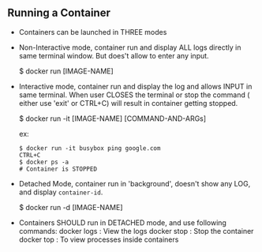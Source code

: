 ## Running a Container

- Containers can be launched in THREE modes
- Non-Interactive mode, container run and display ALL logs directly in same terminal window. But does't allow to enter any input.

    $ docker run [IMAGE-NAME]

- Interactive mode, container run and display the log and allows INPUT in same terminal. When user CLOSES the terminal or stop the command ( either use 'exit' or CTRL+C) will result in container getting stopped.

    $ docker run -it [IMAGE-NAME] [COMMAND-AND-ARGs]

    ex:

    ```
    $ docker run -it busybox ping google.com
    CTRL+C
    $ docker ps -a
    # Container is STOPPED
    ```

-  Detached Mode, container run in 'background', doesn't show any LOG, and display `container-id`.

    $ docker run -d [IMAGE-NAME] 

- Containers SHOULD run in DETACHED mode, and use following commands:
    docker logs     : View the logs
    docker stop     : Stop the container
    docker top      : To view processes inside containers

